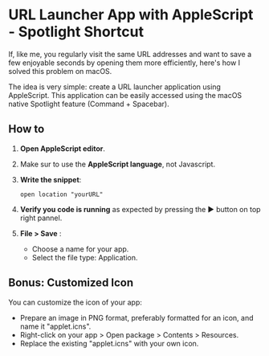 # URL Launcher App with AppleScript - Spotlight Shortcut

If, like me, you regularly visit the same URL addresses and want to save a few enjoyable seconds by opening them more efficiently, here's how I solved this problem on macOS.

The idea is very simple: create a URL launcher application using AppleScript. This application can be easily accessed using the macOS native Spotlight feature (Command + Spacebar).


## How to

1. **Open AppleScript editor**.
   
2. Make sur to use the **AppleScript language**, not Javascript.

3. **Write the snippet**:
    ```AppleScript
    open location "yourURL"
    ```

4. **Verify you code is running** as expected by pressing the ▶ button on top right pannel.

5. **File > Save** : 
   - Choose a name for your app.
    - Select the file type: Application.

## Bonus: Customized Icon

You can customize the icon of your app:

- Prepare an image in PNG format, preferably formatted for an icon, and name it "applet.icns".
- Right-click on your app > Open package > Contents > Resources.
- Replace the existing "applet.icns" with your own icon.
